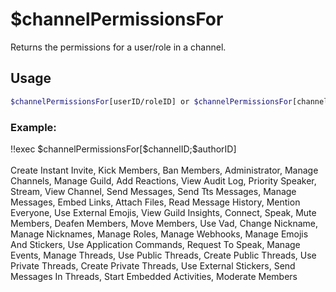 # $channelPermissionsFor

Returns the permissions for a user/role in a channel.

## Usage

```bash
$channelPermissionsFor[userID/roleID] or $channelPermissionsFor[channelID;userID/roleID]
```

### Example:
<discord-messages>
          <discord-message :bot="false" role-color="#ffcc9a" author="Member">
        !!exec $channelPermissionsFor[$channelID;$authorID]<br><br>
          </discord-message>
          <discord-message :bot="true" role-color="#0099ff" author="Custom Command" avatar="https://media.discordapp.net/avatars/725721249652670555/781224f90c3b841ba5b40678e032f74a.webp">
        Create Instant Invite, Kick Members, Ban Members, Administrator, Manage Channels, Manage Guild, Add Reactions, View Audit Log, Priority Speaker, Stream, View Channel, Send Messages, Send Tts Messages, Manage Messages, Embed Links, Attach Files, Read Message History, Mention Everyone, Use External Emojis, View Guild Insights, Connect, Speak, Mute Members, Deafen Members, Move Members, Use Vad, Change Nickname, Manage Nicknames, Manage Roles, Manage Webhooks, Manage Emojis And Stickers, Use Application Commands, Request To Speak, Manage Events, Manage Threads, Use Public Threads, Create Public Threads, Use Private Threads, Create Private Threads, Use External Stickers, Send Messages In Threads, Start Embedded Activities, Moderate Members
        </discord-message>
</discord-messages>